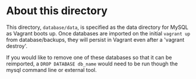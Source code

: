 # About this directory

This directory, `database/data`, is specified as the data directory
for MySQL as Vagrant boots up. Once databases are imported on the
initial `vagrant up` from database/backups, they will persist in
Vagrant even after a 'vagrant destroy'. 

If you would like to remove one of these databases so that it can be
reimported, a `DROP DATABASE db_name` would need to be run though the
mysql command line or external tool. 
